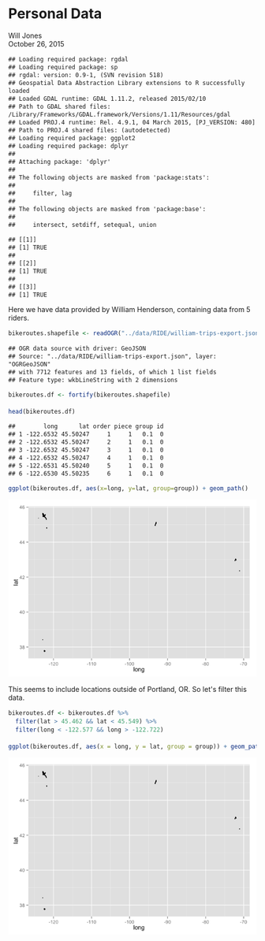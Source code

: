 # Personal Data
Will Jones  
October 26, 2015  


```
## Loading required package: rgdal
## Loading required package: sp
## rgdal: version: 0.9-1, (SVN revision 518)
## Geospatial Data Abstraction Library extensions to R successfully loaded
## Loaded GDAL runtime: GDAL 1.11.2, released 2015/02/10
## Path to GDAL shared files: /Library/Frameworks/GDAL.framework/Versions/1.11/Resources/gdal
## Loaded PROJ.4 runtime: Rel. 4.9.1, 04 March 2015, [PJ_VERSION: 480]
## Path to PROJ.4 shared files: (autodetected)
## Loading required package: ggplot2
## Loading required package: dplyr
## 
## Attaching package: 'dplyr'
## 
## The following objects are masked from 'package:stats':
## 
##     filter, lag
## 
## The following objects are masked from 'package:base':
## 
##     intersect, setdiff, setequal, union
```

```
## [[1]]
## [1] TRUE
## 
## [[2]]
## [1] TRUE
## 
## [[3]]
## [1] TRUE
```

Here we have data provided by William Henderson, containing data from 5 riders.



```r
bikeroutes.shapefile <- readOGR("../data/RIDE/william-trips-export.json", "OGRGeoJSON", p4s="+proj=tmerc +ellps=WGS84")
```

```
## OGR data source with driver: GeoJSON 
## Source: "../data/RIDE/william-trips-export.json", layer: "OGRGeoJSON"
## with 7712 features and 13 fields, of which 1 list fields
## Feature type: wkbLineString with 2 dimensions
```

```r
bikeroutes.df <- fortify(bikeroutes.shapefile)

head(bikeroutes.df)
```

```
##        long      lat order piece group id
## 1 -122.6532 45.50247     1     1   0.1  0
## 2 -122.6532 45.50247     2     1   0.1  0
## 3 -122.6532 45.50247     3     1   0.1  0
## 4 -122.6532 45.50247     4     1   0.1  0
## 5 -122.6531 45.50240     5     1   0.1  0
## 6 -122.6530 45.50235     6     1   0.1  0
```

```r
ggplot(bikeroutes.df, aes(x=long, y=lat, group=group)) + geom_path()
```

![](personal-data_files/figure-html/unnamed-chunk-2-1.png) 

This seems to include locations outside of Portland, OR. So let's filter this data.


```r
bikeroutes.df <- bikeroutes.df %>%
  filter(lat > 45.462 && lat < 45.549) %>%
  filter(long < -122.577 && long > -122.722)

ggplot(bikeroutes.df, aes(x = long, y = lat, group = group)) + geom_path()
```

![](personal-data_files/figure-html/unnamed-chunk-3-1.png) 

